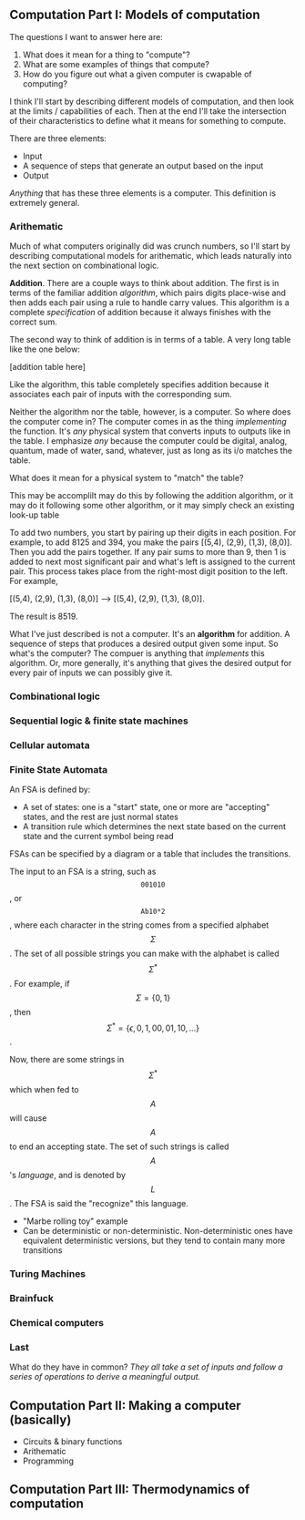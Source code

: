 ## Computation Part I: Models of computation

The questions I want to answer here are:

1. What does it mean for a thing to "compute"?
2. What are some examples of things that compute?
3. How do you figure out what a given computer is cwapable of computing?

I think I'll start by describing different models of computation, and then look at the limits / capabilities of each. Then at the end I'll take the intersection of their characteristics to define what it means for something to compute.

There are three elements:

* Input
* A sequence of steps that generate an output based on the input
* Output

_Anything_ that has these three elements is a computer. This definition is extremely general. 

### Arithematic

Much of what computers originally did was crunch numbers, so I'll start by describing computational models for arithematic, which leads naturally into the next section on combinational logic.

**Addition**. There are a couple ways to think about addition. The first is in terms of the familiar addition _algorithm_, which pairs digits place-wise and then adds each pair using a rule to handle carry values. This algorithm is a complete _specification_ of addition because it always finishes with the correct sum.

The second way to think of addition is in terms of a table. A very long table like the one below:

[addition table here]

Like the algorithm, this table completely specifies addition because it associates each pair of inputs with the corresponding sum. 

Neither the algorithm nor the table, however, is a computer. So where does the computer come in? The computer comes in as the thing _implementing_ the function. It's _any_ physical system that converts inputs to outputs like in the table. I emphasize _any_ because the computer could be digital, analog, quantum, made of water, sand, whatever, just as long as its i/o matches the table. 

What does it mean for a physical system to "match" the table?



This may be accompliIt may do this by following the addition algorithm, or it may do it following some other algorithm, or it may simply check an existing look-up table  



To add two numbers, you start by pairing up their digits in each position. For example, to add 8125 and 394, you make the pairs [(5,4), (2,9), (1,3), (8,0)]. Then you add the pairs together. If any pair sums to more than 9, then 1 is added to next most significant pair and what's left is assigned to the current pair. This process takes place from the right-most digit position to the left. For example, 

[(5,4), (2,9), (1,3), (8,0)] --> [(5,4), (2,9), (1,3), (8,0)].

The result is 8519.

What I've just described is not a computer. It's an **algorithm** for addition. A sequence of steps that produces a desired output given some input. So what's the computer? The compuer is anything that _implements_ this algorithm. Or, more generally, it's anything that gives the desired output for every pair of inputs we can possibly give it. 





### Combinational logic

### Sequential logic & finite state machines

### Cellular automata

### Finite State Automata

An FSA is defined by:

* A set of states: one is a "start" state, one or more are "accepting" states, and the rest are just normal states
* A transition rule which determines the next state based on the current state and the current symbol being read

FSAs can be specified by a diagram or a table that includes the transitions.

The input to an FSA is a string, such as $$\texttt{001010}$$, or $$\texttt{Ab10*2}$$, where each character in the string comes from a specified alphabet $$\Sigma$$. The set of all possible strings you can make with the alphabet is called $$\Sigma^*$$. For example, if $$\Sigma = \{0,1\}$$, then $$\Sigma^* = \{\epsilon,0,1,00,01,10,...\}$$.

Now, there are some strings in $$\Sigma^*$$ which when fed to $$A$$ will cause $$A$$ to end an accepting state. The set of such strings is called $$A$$'s _language_, and is denoted by $$L$$. The FSA is said the "recognize" this language.

* "Marbe rolling toy" example
* Can be deterministic or non-deterministic. Non-deterministic ones have equivalent deterministic versions, but they tend to contain many more transitions

### Turing Machines

### Brainfuck

### Chemical computers

### Last

What do they have in common? _They all take a set of inputs and follow a series of operations to derive a meaningful output._

## Computation Part II: Making a computer (basically)

* Circuits & binary functions
* Arithematic
* Programming

## Computation Part III: Thermodynamics of computation
